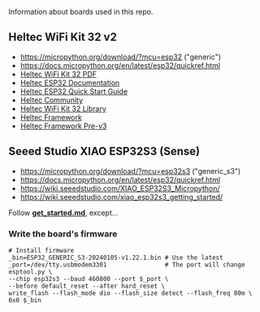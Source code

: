 Information about boards used in this repo.

## Heltec WiFi Kit 32 v2

* https://micropython.org/download/?mcu=esp32 ("generic")
* https://docs.micropython.org/en/latest/esp32/quickref.html
* [Heltec WiFi Kit 32 PDF](https://resource.heltec.cn/download/WiFi_Kit_32/WiFi%20Kit32.pdf)
* [Heltec ESP32 Documentation](https://docs.heltec.org)
* [Heltec ESP32 Quick Start Guide](https://docs.heltec.org/en/node/esp32/esp32_general_docs/quick_start.html)
* [Heltec Community](http://community.heltec.cn)
* [Heltec WiFi Kit 32 Library](https://github.com/HelTecAutomation/Heltec_ESP32)
* [Heltec Framework](https://github.com/Heltec-Aaron-Lee/WiFi_Kit_series/blob/master/README.md)
* [Heltec Framework Pre-v3](https://github.com/Heltec-Aaron-Lee/WiFi_Kit_series/blob/0aaf0d08b20c2d67aab416ae632320ac11ca7ea6/README.md)

## Seeed Studio XIAO ESP32S3 (Sense)

* https://micropython.org/download/?mcu=esp32s3 ("generic_s3")
* https://docs.micropython.org/en/latest/esp32/quickref.html
* https://wiki.seeedstudio.com/XIAO_ESP32S3_Micropython/
* https://wiki.seeedstudio.com/xiao_esp32s3_getting_started/

Follow [**get_started.md**](get_started.md), except...

### Write the board's firmware

```shell
# Install firmware
_bin=ESP32_GENERIC_S3-20240105-v1.22.1.bin # Use the latest
_port=/dev/tty.usbmodem3301                # The port will change
esptool.py \
--chip esp32s3 --baud 460800 --port $_port \
--before default_reset --after hard_reset \
write_flash --flash_mode dio --flash_size detect --flash_freq 80m \
0x0 $_bin
```
